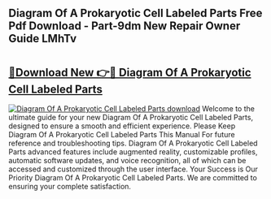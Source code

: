 ## Diagram Of A Prokaryotic Cell Labeled Parts Free Pdf Download - Part-9dm New Repair Owner Guide LMhTv

# <h2><a href="http://dfjjqu.blite.top/?on=Diagram+Of+A+Prokaryotic+Cell+Labeled+Parts">🔗Download New 👉🔴 Diagram Of A Prokaryotic Cell Labeled Parts</a></h2>

[![Diagram Of A Prokaryotic Cell Labeled Parts download](https://i.imgur.com/lujVjoI.png)](http://dfjjqu.blite.top/?on=Diagram+Of+A+Prokaryotic+Cell+Labeled+Parts)
Welcome to the ultimate guide for your new Diagram Of A Prokaryotic Cell Labeled Parts, designed to ensure a smooth and efficient experience. Please Keep Diagram Of A Prokaryotic Cell Labeled Parts This Manual For future reference and troubleshooting tips. Diagram Of A Prokaryotic Cell Labeled Parts advanced features include augmented reality, customizable profiles, automatic software updates, and voice recognition, all of which can be accessed and customized through the user interface. Your Success is Our Priority Diagram Of A Prokaryotic Cell Labeled Parts. We are committed to ensuring your complete satisfaction.

